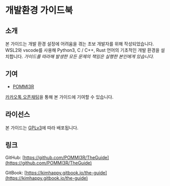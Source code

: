 # 개발환경 가이드북

## 소개

본 가이드는 개발 환경 설정에 어려움을 겪는 초보 개발자를 위해 작성되었습니다. WSL2와 vscode를 사용해  Python3, C / C++, Rust 언어의 기초적인 개발 환경을 설치합니다. _가이드를 따라해 발생한 모든 문제의 책임은 실행한 본인에게 있습니다._

## 기여

* [POMMI3R](https://github.com/POMMI3R)

[카카오톡 오픈채팅](https://open.kakao.com/o/sKdHsNZc)을 통해 본 가이드에 기여할 수 있습니다.

## 라이선스

본 가이드는 [GPLv3](https://www.gnu.org/licenses/gpl-3.0.en.html)에 따라 배포됩니다.

## 링크

GitHub: [https://github.com/POMMI3R/TheGuide](https://github.com/POMMI3R/TheGuide)

GitBook: [https://kimhappy.gitbook.io/the-guide](https://kimhappy.gitbook.io/the-guide)


